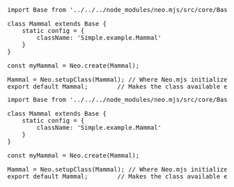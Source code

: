 <pre data-javascript>
import Base from '../../../node_modules/neo.mjs/src/core/Base.mjs';

class Mammal extends Base {
    static config = {
        className: 'Simple.example.Mammal'
    }
}

const myMammal = Neo.create(Mammal);

Mammal = Neo.setupClass(Mammal); // Where Neo.mjs initializes the class config. 
export default Mammal;        // Makes the class available elsewhere.
</pre>



<pre data-neo>
import Base from '../../../node_modules/neo.mjs/src/core/Base.mjs';

class Mammal extends Base {
    static config = {
        className: 'Simple.example.Mammal'
    }
}

const myMammal = Neo.create(Mammal);

Mammal = Neo.setupClass(Mammal); // Where Neo.mjs initializes the class config. 
export default Mammal;        // Makes the class available elsewhere.
</pre>
